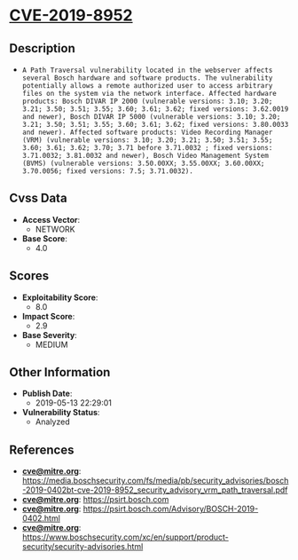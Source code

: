 
# [CVE-2019-8952](https://cve.mitre.org/cgi-bin/cvename.cgi?name=CVE-2019-8952)

## Description

- `A Path Traversal vulnerability located in the webserver affects several Bosch hardware and software products. The vulnerability potentially allows a remote authorized user to access arbitrary files on the system via the network interface. Affected hardware products: Bosch DIVAR IP 2000 (vulnerable versions: 3.10; 3.20; 3.21; 3.50; 3.51; 3.55; 3.60; 3.61; 3.62; fixed versions: 3.62.0019 and newer), Bosch DIVAR IP 5000 (vulnerable versions: 3.10; 3.20; 3.21; 3.50; 3.51; 3.55; 3.60; 3.61; 3.62; fixed versions: 3.80.0033 and newer). Affected software products: Video Recording Manager (VRM) (vulnerable versions: 3.10; 3.20; 3.21; 3.50; 3.51; 3.55; 3.60; 3.61; 3.62; 3.70; 3.71 before 3.71.0032 ; fixed versions: 3.71.0032; 3.81.0032 and newer), Bosch Video Management System (BVMS) (vulnerable versions: 3.50.00XX; 3.55.00XX; 3.60.00XX; 3.70.0056; fixed versions: 7.5; 3.71.0032).`

## Cvss Data

- **Access Vector**:
  - NETWORK
- **Base Score**:
  - 4.0

## Scores

- **Exploitability Score**:
  - 8.0
- **Impact Score**:
  - 2.9
- **Base Severity**:
  - MEDIUM

## Other Information

- **Publish Date**:
  - 2019-05-13 22:29:01
- **Vulnerability Status**:
  - Analyzed

## References

- **cve@mitre.org**: https://media.boschsecurity.com/fs/media/pb/security_advisories/bosch-2019-0402bt-cve-2019-8952_security_advisory_vrm_path_traversal.pdf
- **cve@mitre.org**: https://psirt.bosch.com
- **cve@mitre.org**: https://psirt.bosch.com/Advisory/BOSCH-2019-0402.html
- **cve@mitre.org**: https://www.boschsecurity.com/xc/en/support/product-security/security-advisories.html
